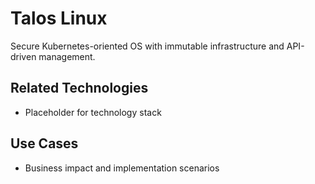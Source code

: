 # Talos Linux

Secure Kubernetes-oriented OS with immutable infrastructure and API-driven management.

## Related Technologies
- Placeholder for technology stack

## Use Cases
- Business impact and implementation scenarios
